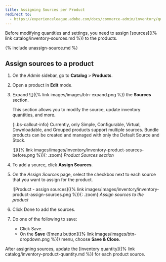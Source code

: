 ```yaml
---
title: Assigning Sources per Product
redirect to:
  - https://experienceleague.adobe.com/docs/commerce-admin/inventory/quantities/sources-assign-per-product.html
---
```


Before modifying quantities and settings, you need to assign [sources]({% link catalog/inventory-sources.md %}) to the products.

{% include unassign-source.md %}

## Assign sources to a product

1. On the _Admin_ sidebar, go to **Catalog** > **Products**.

1. Open a product in **Edit** mode.

1. Expand ![]({% link images/images/btn-expand.png %}) the **Sources** section.

   This section allows you to modify the source, update inventory quantities, and more.

    {:.bs-callout-info}
    Currently, only Simple, Configurable, Virtual, Downloadable, and Grouped products support multiple sources. Bundle products can be created and managed with only the Default Source and Stock.

    ![]({% link images/images/inventory/inventory-product-sources-before.png %}){: .zoom}
    _Product Sources section_

1. To add a source, click **Assign Sources**.

1. On the _Assign Sources_ page, select the checkbox next to each source that you want to assign for the product.

    ![Product - assign sources]({% link images/images/inventory/inventory-product-assign-sources.png %}){: .zoom}
    _Assign sources to the product_

1. Click <span class="btn">Done</span> to add the sources.

1. Do one of the following to save:

   - Click <span class="btn">Save</span>.
   - On the **Save** (![menu button]({% link images/images/btn-dropdown.png %})) menu, choose **Save & Close**.

After assigning sources, update the [inventory quantity]({% link catalog/inventory-product-quantity.md %}) for each product source.
